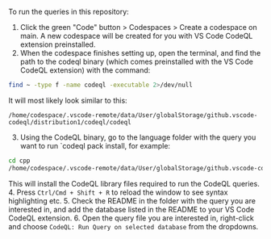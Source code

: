 To run the queries in this repository:
1. Click the green "Code" button > Codespaces > Create a codespace on main. A new codespace will be created for you with VS Code CodeQL extension preinstalled.
2. When the codespace finishes setting up, open the terminal, and find the path to the codeql binary (which comes preinstalled with the VS Code CodeQL extension) with the command:
```bash
find ~ -type f -name codeql -executable 2>/dev/null
```
It will most likely look similar to this:
```
/home/codespace/.vscode-remote/data/User/globalStorage/github.vscode-codeql/distribution1/codeql/codeql
```
3. Using the CodeQL binary, go to the language folder with the query you want to run `codeql pack install, for example:
```bash
cd cpp
/home/codespace/.vscode-remote/data/User/globalStorage/github.vscode-codeql/distribution1/codeql/codeql pack install
```
This will install the CodeQL library files required to run the CodeQL queries.
4. Press `Ctrl/Cmd + Shift + R` to reload the window to see syntax highlighting etc. 
5. Check the README in the folder with the query you are interested in, and add the database listed in the README to your VS Code CodeQL extension.
6. Open the query file you are interested in, right-click and choose `CodeQL: Run Query on selected database` from the dropdowns.
